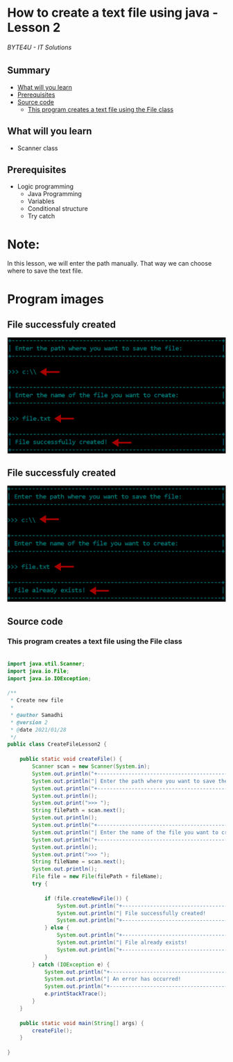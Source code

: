 # How to create a text file using java - Lesson 2
###### BYTE4U - IT Solutions

## Summary
- [What will you learn](#What-will-you-learn)
- [Prerequisites](#Prerequisites)
- [Source code](#source-code)
  - [This program creates a text file using the File class](#This-program-creates-a-text-file-using-the-File-class)
  
## What will you learn
- Scanner class

## Prerequisites

- Logic programming
  - Java Programming
  - Variables
  - Conditional structure
  - Try catch

# Note:
  In this lesson, we will enter the path manually. That way we can 
  choose where to save the text file.
  
# Program images

## File successfuly created

![File successfuly created](/1-Create-File/File-successfuly-created.png)

## File successfuly created

![File already exists](/1-Create-File/File-already-exists.png)

## Source code

### This program creates a text file using the File class

```java

import java.util.Scanner;
import java.io.File;
import java.io.IOException;

/**
 * Create new file
 *
 * @author Samadhi
 * @version 2
 * @date 2021/01/28
 */
public class CreateFileLesson2 {

    public static void createFile() {
        Scanner scan = new Scanner(System.in);
        System.out.println("+-----------------------------------------------------------+");
        System.out.println("| Enter the path where you want to save the file:           |");
        System.out.println("+-----------------------------------------------------------+");
        System.out.println();
        System.out.print(">>> ");
        String filePath = scan.next();
        System.out.println();
        System.out.println("+-----------------------------------------------------------+");
        System.out.println("| Enter the name of the file you want to create:            |");
        System.out.println("+-----------------------------------------------------------+");
        System.out.println();
        System.out.print(">>> ");
        String fileName = scan.next();
        System.out.println();
        File file = new File(filePath + fileName);
        try {

            if (file.createNewFile()) {
                System.out.println("+-----------------------------------------------------------+");
                System.out.println("| File successfully created!                                |");
                System.out.println("+-----------------------------------------------------------+");
            } else {
                System.out.println("+-----------------------------------------------------------+");
                System.out.println("| File already exists!                                      |");
                System.out.println("+-----------------------------------------------------------+");
            }
        } catch (IOException e) {
            System.out.println("+-----------------------------------------------------------+");
            System.out.println("| An error has occurred!                                    |");
            System.out.println("+-----------------------------------------------------------+");
            e.printStackTrace();
        }
    }

    public static void main(String[] args) {
        createFile();
    }

}

```
